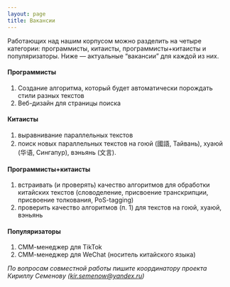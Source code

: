 ```yaml
---
layout: page
title: Вакансии
---
```


<p class="message">
Работающих над нашим корпусом можно разделить на четыре категории: программисты, китаисты, программисты+китаисты и популяризаторы. Ниже — актуальные “вакансии” для каждой из них.
</p>

#### Программисты
1. Создание алгоритма, который будет автоматически порождать стили разных текстов
2. Веб-дизайн для страницы поиска

#### Китаисты
1. выравнивание параллельных текстов
2. поиск новых параллельных текстов на гоюй (國語, Тайвань), хуаюй (华语, Сингапур), вэньянь (文言).

#### Программисты+китаисты
1. встраивать (и проверять) качество алгоритмов для обработки китайских текстов (словоделение, присвоение транскрипции, присвоение толкования, PoS-tagging)
2. проверить качество алгоритмов (п. 1) для текстов на гоюй, хуаюй, вэньянь

#### Популяризаторы
1. СММ-менеджер для TikTok
2. СММ-менеджер для WeChat (носитель китайского языка)

*По вопросам совместной работы пишите координатору проекта Кириллу Семенову ([kir.semenow@yandex.ru](mailto:kir.semenow@yandex.ru))*
